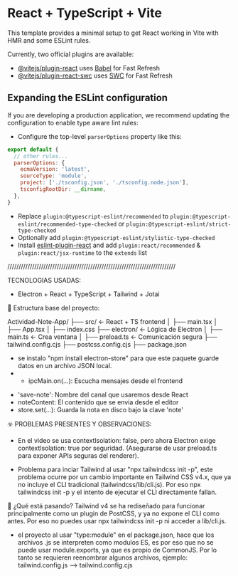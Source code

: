 # React + TypeScript + Vite

This template provides a minimal setup to get React working in Vite with HMR and some ESLint rules.

Currently, two official plugins are available:

- [@vitejs/plugin-react](https://github.com/vitejs/vite-plugin-react/blob/main/packages/plugin-react/README.md) uses [Babel](https://babeljs.io/) for Fast Refresh
- [@vitejs/plugin-react-swc](https://github.com/vitejs/vite-plugin-react-swc) uses [SWC](https://swc.rs/) for Fast Refresh

## Expanding the ESLint configuration

If you are developing a production application, we recommend updating the configuration to enable type aware lint rules:

- Configure the top-level `parserOptions` property like this:

```js
export default {
  // other rules...
  parserOptions: {
    ecmaVersion: 'latest',
    sourceType: 'module',
    project: ['./tsconfig.json', './tsconfig.node.json'],
    tsconfigRootDir: __dirname,
  },
}
```

- Replace `plugin:@typescript-eslint/recommended` to `plugin:@typescript-eslint/recommended-type-checked` or `plugin:@typescript-eslint/strict-type-checked`
- Optionally add `plugin:@typescript-eslint/stylistic-type-checked`
- Install [eslint-plugin-react](https://github.com/jsx-eslint/eslint-plugin-react) and add `plugin:react/recommended` & `plugin:react/jsx-runtime` to the `extends` list



///////////////////////////////////////////////////////////////////////////

TECNOLOGIAS USADAS:
- Electron + React + TypeScript + Tailwind + Jotai



🧱 Estructura base del proyecto:

Actividad-Note-App/
├── src/                  ← React + TS frontend
│   ├── main.tsx
│   ├── App.tsx
│   ├── index.css
├── electron/             ← Lógica de Electron
│   ├── main.ts           ← Crea ventana
│   ├── preload.ts        ← Comunicación segura
├── tailwind.config.cjs
├── postcss.config.cjs
├── package.json

* se instalo "npm install electron-store" para que este paquete guarde datos en un archivo JSON local. 
* - ipcMain.on(...): Escucha mensajes desde el frontend
- 'save-note': Nombre del canal que usaremos desde React
- noteContent: El contenido que se envía desde el editor
- store.set(...): Guarda la nota en disco bajo la clave 'note'




☣️ PROBLEMAS PRESENTES Y OBSERVACIONES:

- En el video se usa contextlsolation: false, pero ahora Electron exige contextlsolation: true por seguridad. (Asegurarse de usar preload.ts para exponer APIs seguras del renderer).

- Problema para inciar Tailwind al usar "npx tailwindcss init -p", este problema ocurre por un cambio importante en Tailwind CSS v4.x, que ya no incluye el CLI tradicional (tailwindcss/lib/cli.js). Por eso npx tailwindcss init -p y el intento de ejecutar el CLI directamente fallan.

🧠 ¿Qué está pasando?
Tailwind v4 se ha rediseñado para funcionar principalmente como un plugin de PostCSS, y ya no expone el CLI como antes. Por eso no puedes usar npx tailwindcss init -p ni acceder a lib/cli.js.

- el proyecto al usar "type:module" en el package.json, hace que los archivos .js se interpreten como modulos ES, es por eso que no se puede usar module.exports, ya que es propio de CommonJS.
Por lo tanto se requieren reenombrar algunos archivos, ejemplo:  tailwind.config.js  --> tailwind.config.cjs


 